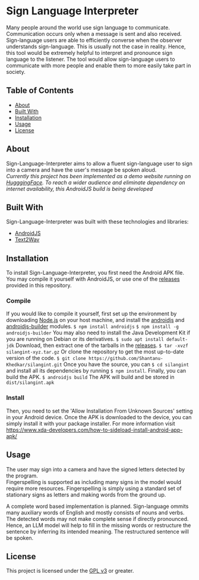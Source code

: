 # Sign Language Interpreter

Many people around the world use sign language to communicate. Communication occurs only when a message is sent and also received. Sign-language users are able to efficiently converse when the observer understands sign-language. This is usually not the case in reality. Hence, this tool would be extremely helpful to interpret and pronounce sign language to the listener. The tool would allow sign-language users to communicate with more people and enable them to more easily take part in society.

## Table of Contents

- [About](#about)
- [Built With](#built-with)
- [Installation](#installation)
- [Usage](#usage)
- [License](#license)

## About

Sign-Language-Interpreter aims to allow a fluent sign-language user to sign into a camera and have the user's message be spoken aloud.  
*Currently this project has been implemented as a demo website running on [HugggingFace](https://huggingface.co/spaces/HuggingFace-SK/Sign-Language-Interpreter). To reach a wider audience and eliminate dependency on internet availability, this AndroidJS build is being developed*

## Built With

Sign-Language-Interpreter was built with these technologies and libraries:

- [AndroidJS](https://github.com/android-js/)
- [Text2Wav](https://www.npmjs.com/package/text2wav)

## Installation

To install Sign-Language-Interpreter, you first need the Android APK file. You may compile it yourself with AndroidJS, or use one of the [releases](https://github.com/Shantanu-Khedkar/silangint/tags) provided in this repository.
### Compile
If you would like to compile it yourself, first set up the environment by downloading [Node.js](https://nodejs.org/en) on your host machine, and install the [androidjs](https://www.npmjs.com/package/androidjs) and [androidjs-builder](https://www.npmjs.com/package/androidjs-builder) modules.
`$ npm install androidjs`
`$ npm install -g androidjs-builder`
You may also need to install the Java Development Kit if you are running on Debian or its derivatives.
`$ sudo apt install default-jdk`
Download, then extract one of the tarballs in the [releases](https://github.com/Shantanu-Khedkar/silangint/tags).
`$ tar -xvzf silangint-xyz.tar.gz`
Or clone the repository to get the most up-to-date version of the code.
`$ git clone https://github.com/Shantanu-Khedkar/silangint.git`
Once you have the source, you can `$ cd silangint` and install all its dependencies by running `$ npm install`.
Finally, you can build the APK.
`$ androidjs build`
The APK will build and be stored in `dist/silangint.apk`
### Install
Then, you need to set the 'Allow Installation From Unknown Sources' setting in your Android device. Once the APK is downloaded to the device, you can simply install it with your package installer. For more information visit https://www.xda-developers.com/how-to-sideload-install-android-app-apk/

## Usage

The user may sign into a camera and have the signed letters detected by the program.  
Fingerspelling is supported as including many signs in the model would require more resources. Fingerspelling is simply using a standard set of stationary signs as letters and making words from the ground up.

A complete word based implementation is planned. Sign-language ommits many auxiliary words of English and mostly consists of nouns and verbs. The detected words may not make complete sense if directly pronounced. Hence, an LLM model will help to fill in the missing words or restructure the sentence by inferring its intended meaning. The restructured sentence will be spoken.

## License

This project is licensed under the [GPL v3](https://www.gnu.org/licenses/gpl-3.0.en.html) or greater.

